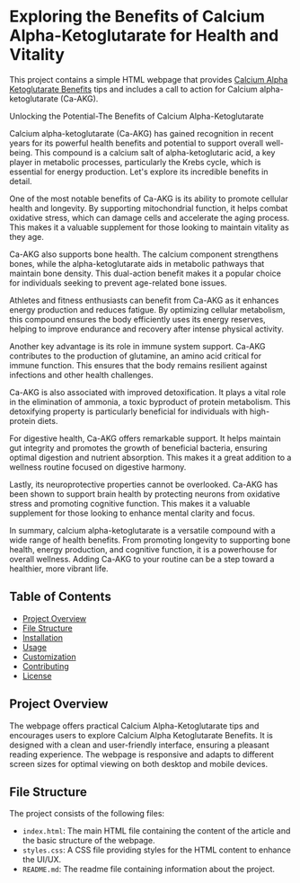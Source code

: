 # Exploring the Benefits of Calcium Alpha-Ketoglutarate for Health and Vitality

This project contains a simple HTML webpage that provides <a href=https://youthandearth.com/products/calcium-alpha-ketoglutarate-500mg-x-60-capsules>Calcium Alpha Ketoglutarate Benefits</a> tips and includes a call to action for Calcium alpha-ketoglutarate (Ca-AKG).

Unlocking the Potential-The Benefits of Calcium Alpha-Ketoglutarate

Calcium alpha-ketoglutarate (Ca-AKG) has gained recognition in recent years for its powerful health benefits and potential to support overall well-being. This compound is a calcium salt of alpha-ketoglutaric acid, a key player in metabolic processes, particularly the Krebs cycle, which is essential for energy production. Let's explore its incredible benefits in detail.

One of the most notable benefits of Ca-AKG is its ability to promote cellular health and longevity. By supporting mitochondrial function, it helps combat oxidative stress, which can damage cells and accelerate the aging process. This makes it a valuable supplement for those looking to maintain vitality as they age.

Ca-AKG also supports bone health. The calcium component strengthens bones, while the alpha-ketoglutarate aids in metabolic pathways that maintain bone density. This dual-action benefit makes it a popular choice for individuals seeking to prevent age-related bone issues.

Athletes and fitness enthusiasts can benefit from Ca-AKG as it enhances energy production and reduces fatigue. By optimizing cellular metabolism, this compound ensures the body efficiently uses its energy reserves, helping to improve endurance and recovery after intense physical activity.

Another key advantage is its role in immune system support. Ca-AKG contributes to the production of glutamine, an amino acid critical for immune function. This ensures that the body remains resilient against infections and other health challenges.

Ca-AKG is also associated with improved detoxification. It plays a vital role in the elimination of ammonia, a toxic byproduct of protein metabolism. This detoxifying property is particularly beneficial for individuals with high-protein diets.

For digestive health, Ca-AKG offers remarkable support. It helps maintain gut integrity and promotes the growth of beneficial bacteria, ensuring optimal digestion and nutrient absorption. This makes it a great addition to a wellness routine focused on digestive harmony.

Lastly, its neuroprotective properties cannot be overlooked. Ca-AKG has been shown to support brain health by protecting neurons from oxidative stress and promoting cognitive function. This makes it a valuable supplement for those looking to enhance mental clarity and focus.

In summary, calcium alpha-ketoglutarate is a versatile compound with a wide range of health benefits. From promoting longevity to supporting bone health, energy production, and cognitive function, it is a powerhouse for overall wellness. Adding Ca-AKG to your routine can be a step toward a healthier, more vibrant life.

## Table of Contents

- [Project Overview](#project-overview)
- [File Structure](#file-structure)
- [Installation](#installation)
- [Usage](#usage)
- [Customization](#customization)
- [Contributing](#contributing)
- [License](#license)

## Project Overview

The webpage offers practical Calcium Alpha-Ketoglutarate tips and encourages users to explore Calcium Alpha Ketoglutarate Benefits. It is designed with a clean and user-friendly interface, ensuring a pleasant reading experience. The webpage is responsive and adapts to different screen sizes for optimal viewing on both desktop and mobile devices.

## File Structure

The project consists of the following files:


- `index.html`: The main HTML file containing the content of the article and the basic structure of the webpage.
- `styles.css`: A CSS file providing styles for the HTML content to enhance the UI/UX.
- `README.md`: The readme file containing information about the project.
